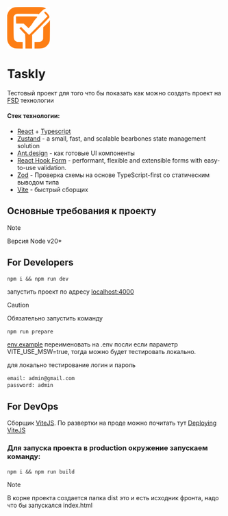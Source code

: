<img width="100" alt="logo" src="./public/taskly.svg" />

# Taskly

Тестовый проект для того что бы показать как можно создать проект на [FSD](https://feature-sliced.design/) технологии

#### Стек технологии:

- [React](https://react.dev/learn) + [Typescript](https://www.typescriptlang.org/docs/)
- [Zustand](https://docs.pmnd.rs/zustand/getting-started/introduction) - a small, fast, and scalable bearbones state management solution
- [Ant.design](https://ant.design/) - как готовые UI компоненты
- [React Hook Form](https://react-hook-form.com/) - performant, flexible and extensible forms with easy-to-use validation.
- [Zod](https://zod.dev/) - Проверка схемы на основе TypeScript-first со статическим выводом типа
- [Vite](https://vitejs.dev/guide/) - быстрый сборщих

## Основные требования к проекту

> [!NOTE]
> Версия Node v20\*

## For Developers

```shell
npm i && npm run dev
```

запустить проект по адресу [localhost:4000](http://localhost:4000)

> [!CAUTION]
> Обязательно запустить команду
>
> ```shell
> npm run prepare
> ```

[env.example](env.example) переименовать на .env посли если параметр VITE_USE_MSW=true,
тогда можно будет тестировать локально.

для локально тестирование логин и пароль

```aiignore
email: admin@gmail.com
password: admin
```

## For DevOps

Сборщик [ViteJS](https://vitejs.dev/). По развертки на проде можно почитать тут [Deploying ViteJS](https://vitejs.dev/guide/static-deploy.html#building-the-app)

### Для запуска проекта в production окружение запускаем команду:

```shell
npm i && npm run build
```

> [!NOTE]
> В корне проекта создается папка dist это и есть исходник фронта, надо что бы запускался index.html
